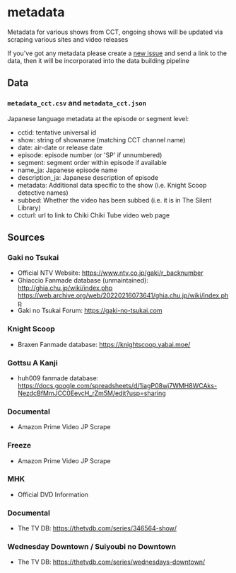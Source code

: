 # metadata

Metadata for various shows from CCT, ongoing shows will be updated via scraping various sites and video releases

If you've got any metadata please create a [new issue](https://github.com/chikichikitube/metadata/issues/new/choose) and send a link to the data, then it will be incorporated into the data building pipeline

## Data

### `metadata_cct.csv` and `metadata_cct.json`
Japanese language metadata at the episode or segment level:
- cctid: tentative universal id
- show: string of showname (matching CCT channel name)
- date: air-date or release date
- episode: episode number (or 'SP' if unnumbered)
- segment: segment order within episode if available
- name_ja: Japanese episode name
- description_ja: Japanese description of episode
- metadata: Additional data specific to the show (i.e. Knight Scoop detective names)
- subbed: Whether the video has been subbed (i.e. it is in The Silent Library)
- ccturl: url to link to Chiki Chiki Tube video web page

## Sources

### Gaki no Tsukai
- Official NTV Website: https://www.ntv.co.jp/gaki/r_backnumber
- Ghiaccio Fanmade database (unmaintained): http://ghia.chu.jp/wiki/index.php https://web.archive.org/web/20220216073641/ghia.chu.jp/wiki/index.php
- Gaki no Tsukai Forum: https://gaki-no-tsukai.com

### Knight Scoop
- Braxen Fanmade database: https://knightscoop.yabai.moe/

### Gottsu A Kanji
- huh009 fanmade database: https://docs.google.com/spreadsheets/d/1iagP08wj7WMH8WCAks-NezdcBfMmJCC0EevcH_rZm5M/edit?usp=sharing

### Documental
- Amazon Prime Video JP Scrape

### Freeze
- Amazon Prime Video JP Scrape

### MHK
- Official DVD Information

### Documental
- The TV DB: https://thetvdb.com/series/346564-show/

### Wednesday Downtown / Suiyoubi no Downtown
- The TV DB: https://thetvdb.com/series/wednesdays-downtown/
